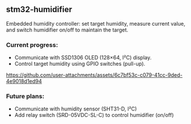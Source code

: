 ## stm32-humidifier
Embedded humidity controller: set target humidity, measure current value, and switch humidifier on/off to maintain the target.

### Current progress: 
- Communicate with SSD1306 OLED (128×64, I²C) display.
- Control target humidity using GPIO switches (pull-up).

https://github.com/user-attachments/assets/6c7bf53c-c079-41cc-9ded-4e9018d1ed94

### Future plans:
- Communicate with humidity sensor (SHT31-D, I²C)
- Add relay switch (SRD-05VDC-SL-C) to control humidifier (on/off)
